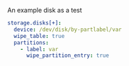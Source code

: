 An example disk as a test

```yaml
storage.disks[+]:
  device: /dev/disk/by-partlabel/var
  wipe_table: true
  partitions:
    - label: var
      wipe_partition_entry: true
```